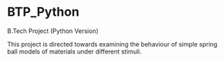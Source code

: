 # BTP_Python
B.Tech Project (Python Version)

This project is directed towards examining the behaviour of simple spring ball models of materials under different stimuli.